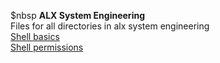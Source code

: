 $nbsp **ALX System Engineering**<br/>
      Files for all directories in alx system engineering<br/>
[Shell basics](https://github.com/brianblue05/alx-system_engineering-devops/tree/master/0x00-shell_basics)<br/>
[Shell permissions](https://github.com/brianblue05/alx-system_engineering-devops/tree/master/0x01-shell_permissions)<br/>
